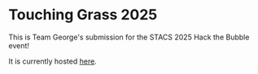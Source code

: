 # Touching Grass 2025
This is Team George's submission for the STACS 2025 Hack the Bubble event!

It is currently hosted [here](https://theisland.fly.dev).
